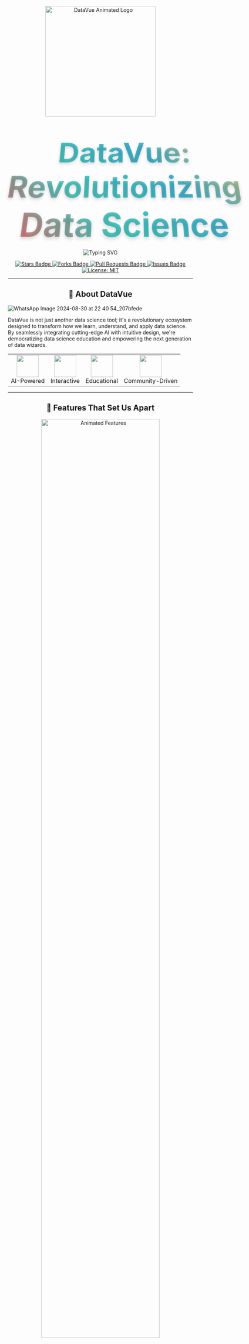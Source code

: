 
<div align="center">
  
  <!-- Animated Logo (use an animated GIF for the logo) -->
  <img src="https://your-animated-logo-url.com/datavue-logo.gif" alt="DataVue Animated Logo" width="300"/>

  <!-- Animated Title (using custom HTML and inline CSS) -->
  <h1>
    <span style="background: linear-gradient(45deg, #FF6B6B, #4ECDC4, #45B7D1, #FDCB6E);
                 -webkit-background-clip: text;
                 -webkit-text-fill-color: transparent;
                 font-size: 3em;
                 font-weight: bold;
                 display: inline-block;
                 transform: perspective(500px) rotateX(15deg);
                 text-shadow: 0 5px 10px rgba(0,0,0,0.15);">
      DataVue: Revolutionizing Data Science
    </span>
  </h1>

  <!-- Animated Tagline -->
  <p align="center">
    <img src="https://readme-typing-svg.herokuapp.com?font=Fira+Code&pause=1000&color=2ED573&center=true&vCenter=true&width=435&lines=Your+Data%2C+Your+View%2C+Your+Future;Empowering+the+Next-Gen+Data+Scientists;AI-Driven+Insights+at+Your+Fingertips" alt="Typing SVG" />
  </p>

  <!-- Badges with hover effects -->
  <p align="center">
    <a href="https://github.com/genalus/datavue/stargazers">
      <img src="https://img.shields.io/github/stars/genalus/datavue?style=for-the-badge&logo=starship&color=yellow&logoColor=white" alt="Stars Badge"/>
    </a>
    <a href="https://github.com/genalus/datavue/network/members">
      <img src="https://img.shields.io/github/forks/genalus/datavue?style=for-the-badge&logo=git&color=blue&logoColor=white" alt="Forks Badge"/>
    </a>
    <a href="https://github.com/genalus/datavue/pulls">
      <img src="https://img.shields.io/github/issues-pr/genalus/datavue?style=for-the-badge&logo=github&color=green&logoColor=white" alt="Pull Requests Badge"/>
    </a>
    <a href="https://github.com/genalus/datavue/issues">
      <img src="https://img.shields.io/github/issues/genalus/datavue?style=for-the-badge&logo=codeigniter&color=red&logoColor=white" alt="Issues Badge"/>
    </a>
    <a href="https://github.com/genalus/datavue/blob/master/LICENSE">
      <img alt="License: MIT" src="https://img.shields.io/github/license/genalus/datavue?style=for-the-badge&logo=molecule&color=purple&logoColor=white">
    </a>
  </p>


---

<!-- Quick Links 
  <p align="center">
    <a href="#-about">About</a> •
    <a href="#-features">Features</a> •
    <a href="#-demo">Demo</a> •
    <a href="#-installation">Installation</a> •
    <a href="#-team">Team</a> •
    <a href="#-contributing">Contributing</a>
  </p> -->
</div>

<!-- About Section with Particle Background -->
<h2 align="center">
  🚀 About DataVue
</h2>






  ![WhatsApp Image 2024-08-30 at 22 40 54_207bfede](https://github.com/user-attachments/assets/aa143580-f541-4b2a-a27c-459ecaf30bcf)


</p>

DataVue is not just another data science tool; it's a revolutionary ecosystem designed to transform how we learn, understand, and apply data science. By seamlessly integrating cutting-edge AI with intuitive design, we're democratizing data science education and empowering the next generation of data wizards.

<div align="center">
  <table>
    <tr>
      <td align="center">
        <img src="https://img.icons8.com/color/96/000000/brain--v2.png" width="60"/>
        <br>AI-Powered
      </td>
      <td align="center">
        <img src="https://img.icons8.com/color/96/000000/dashboard.png" width="60"/>
        <br>Interactive
      </td>
      <td align="center">
        <img src="https://img.icons8.com/color/96/000000/learning.png" width="60"/>
        <br>Educational
      </td>
      <td align="center">
        <img src="https://freemiumicons.com/wp-content/uploads/2022/05/community-helpers-icon.svg" width="60"/>
        <br>Community-Driven
      </td>
    </tr>
  </table>
</div>

---

<!-- Features Section with Animated Icons -->
<h2 align="center">
  🌟 Features That Set Us Apart
</h2>

<div align="center">
  <img src="https://docs.telerik.com/devtools/wpf/controls/radchartview/features/images/radchartview-features-animations-main-animations.gif" alt="Animated Features" width="80%"/>
</div>

- 🧠 **AI-Powered EDA**: Uncover hidden patterns with our intelligent analysis engine
- 📊 **Dynamic Visualizations**: Transform raw data into compelling visual stories
- 🤖 **24/7 AI Assistant**: Your personal data science mentor, always ready to help
- 🧹 **Smart Data Cleaning**: Effortlessly prepare your data with AI-driven tools
- 📚 **Adaptive Learning Paths**: Personalized courses that evolve with your skills
- 🌐 **Real-time Collaboration**: Work seamlessly with peers on data projects
- 🔒 **Enterprise-Grade Security**: Your data's safety is our top priority

---

<!-- Demo Section with Embedded Video -->
<h2 align="center">
  🎥 See DataVue in Action
</h2>

<div align="center">
  <a href="https://youtu.be/4eHreET_XYA">
    <img src="https://img.youtube.com/vi/your-video-id/maxresdefault.jpg" alt="DataVue Demo Video" width="600"/>
  </a>
</div>

<p align="center">
  👆 Click the image to watch our demo video and see how DataVue is changing the game!
</p>

---

<!-- Installation Section with Animated Terminal -->
<h2 align="center">
  💻 Quick Start Guide
</h2>

<p align="center">
  <img src="https://cdn.worldvectorlogo.com/logos/quickstart.svg" alt="Installation Steps" width="40%"/>
</p>

```bash
# Clone the DataVue repository
git clone https://github.com/muhammadibrahim313/DataVue--Hackathon-.git

# Navigate to the project directory
cd datavue

# Install dependencies
pip install -r requirements.txt

# Launch DataVue
python run_datavue.py
```

For a comprehensive setup guide, check out our [Installation Wizard](https://datavue.com/install).

---

<!-- Team Section with Hover Effects -->
## 👥 Meet Team Genalus

<table>
  <tr>
    <td align="center"><a href="https://github.com/mj-awad17"><img src="https://github.com/mj-awad17.png" width="100px;" alt="M Jawad"/><br /><sub><b>M Jawad</b></sub></a><br /><small></small></td>
    <td align="center"><a href="https://github.com/muhammadibrahim313"><img src="https://github.com/muhammadibrahim313.png" width="100px;" alt="M Ibrahim"/><br /><sub><b>M Ibrahim</b></sub></a></td>
    <td align="center"><a href="https://github.com/AlishaAshraf"><img src="https://github.com/AlishaAshraf.png" width="100px;" alt="Alisha Ashraf"/><br /><sub><b>Alisha Ashraf</b></sub></a></td>
    <td align="center"><a href="https://github.com/fatima5655"><img src="https://github.com/fatima5655.png" width="100px;" alt="Phool Fatima"/><br /><sub><b>Phool Fatima</b></sub></a></td>
    <td align="center"><a href="https://github.com/Ahmad-Fakhar"><img src="https://github.com/Ahmad-Fakhar.png" width="100px;" alt="Ahmad Fakhar"/><br /><sub><b>Ahmad Fakhar</b></sub></a></td>
  </tr>
</table>

## 🤝 Contributing

We welcome contributions from the community! Whether it's bug fixes, feature additions, or documentation improvements, your help is appreciated.

1. Fork the repository
2. Create your feature branch (`git checkout -b feature/AmazingFeature`)
3. Commit your changes (`git commit -m 'Add some AmazingFeature'`)
4. Push to the branch (`git push origin feature/AmazingFeature`)
5. Open a Pull Request

For more details, please read our [Contribution Guidelines](CONTRIBUTING.md).

## 📄 License

This project is licensed under the MIT License - see the [LICENSE](LICENSE) file for details.

## 📞 Get in Touch

- 📧 Email: [Gmail](oppoibrahim23@gmail.com)
- 🐦 Kaggle: [kaggle](https://www.kaggle.com/itshappy)
- 💼 LinkedIn: [M. Ibrahim Qasmi](https://www.linkedin.com/in/muhammad-ibrahim-qasmi-9876a1297/)

---


<p align="center">
  Hover over our avatars to learn more about each team member!
</p>

---

<!-- Contributing Section with Animated Graph -->
<h2 align="center">
  🤝 Join the DataVue Revolution
</h2>

<div align="center">
  <img src="https://encrypted-tbn0.gstatic.com/images?q=tbn:ANd9GcQ7__Y2xP50ls2rzLyPj_rcYmfdFI4ZrgaeFg&s" alt="Contribution Graph" width="80%"/>
</div>

We believe in the power of community. Whether you're a coding wizard, a data enthusiast, or just someone with great ideas, there's a place for you in the DataVue family.

Check out our [Contribution Guidelines](CONTRIBUTING.md) to get started!

---

<!-- Footer with Social Links -->
<div align="center">
  <h3>Connect with Us</h3>
  <a href="https://www.facebook.com/profile.php?id=61560872765839">
    <img src="https://img.shields.io/badge/Facebook-%231877F2.svg?style=for-the-badge&logo=Facebook&logoColor=white" alt="Facebook"/>
  </a>
  <a href="https://www.linkedin.com/in/muhammad-ibrahim-qasmi-9876a1297/">
    <img src="https://img.shields.io/badge/linkedin-%230077B5.svg?style=for-the-badge&logo=linkedin&logoColor=white" alt="LinkedIn"/>
  </a>
  <a href="https://www.linkedin.com/in/muhammad-ibrahim-qasmi-9876a1297/">
    <img src="https://img.shields.io/badge/Discord-%237289DA.svg?style=for-the-badge&logo=discord&logoColor=white" alt="Discord"/>
  </a>
</div>

<div align="center">
  <sub>Built with ❤️ by Team GenAlus . Licensed under <a href="LICENSE">MIT</a>.</sub>
</div>

<!-- Hidden Gem: Easter Egg -->
<details>
  <summary>🥚 You've found a secret!</summary>
  <p align="center">
    <img src="https://encrypted-tbn0.gstatic.com/images?q=tbn:ANd9GcQPLm6hwMCftZYtIfGKI35reN2qWp6IaytzBA&s" alt="Easter Egg" width="300"/>
    <br>
    Congratulations! You've unlocked our hidden DataVue power user badge. Share this on social media with #DataVueSecret to get exclusive access to our beta features!
  </p>
</details>

